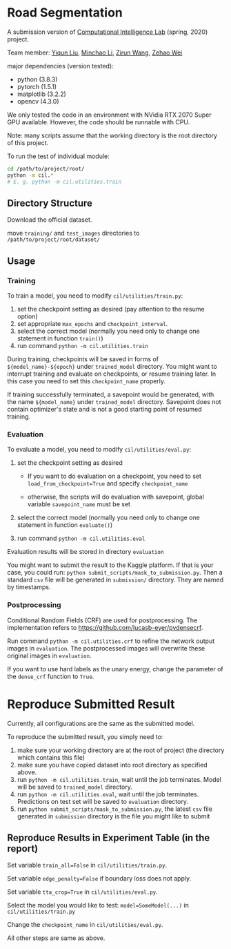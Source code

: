 # Road Segmentation

A submission version of [Computational Intelligence Lab](http://www.da.inf.ethz.ch/teaching/2020/CIL/) (spring, 2020) project.



Team member: [Yiqun Liu](https://github.com/yiqun-liu), [Minchao Li](https://github.com/MarshalLeeeeee), [Zirun Wang](https://github.com/wzrain), [Zehao Wei](https://github.com/zehaowei)



major dependencies (version tested):

- python (3.8.3)
- pytorch (1.5.1)
- matplotlib (3.2.2)
- opencv (4.3.0)



We only tested the code in an environment with NVidia RTX 2070 Super GPU available. However, the code should be runnable with CPU.



Note: many scripts assume that the working directory is the root directory of this project.

To run the test of individual module:

```bash
cd /path/to/project/root/
python -m cil.*
# E. g. python -m cil.utilities.train
```



## Directory Structure

Download the official dataset.

move `training/` and `test_images` directories to  `/path/to/project/root/dataset/`



## Usage

### Training

To train a model, you need to modify `cil/utilities/train.py`:

1. set the checkpoint setting as desired (pay attention to the resume option)
2. set appropriate `max_epochs` and `checkpoint_interval`.
3. select the correct model (normally you need only to change one statement in function `train()`)
4. run command `python -m cil.utilities.train`



During training, checkpoints will be saved in forms of `${model_name}-${epoch}` under `trained_model` directory. You might want to interrupt training and evaluate on checkpoints, or resume training later. In this case you need to set this `checkpoint_name` properly.



If training successfully terminated, a savepoint would be generated, with the name `${model_name}` under `trained_model` directory. Savepoint does not contain optimizer's state and is not a good starting point of resumed training.



### Evaluation

To evaluate a model, you need to modify `cil/utilities/eval.py`:

1. set the checkpoint setting as desired

   - If you want to do evaluation on a checkpoint, you need to set `load_from_checkpoint=True` and specify `checkpoint_name`

   - otherwise, the scripts will do evaluation with savepoint, global variable `savepoint_name` must be set

2. select the correct model (normally you need only to change one statement in function `evaluate()`)

3. run command `python -m cil.utilities.eval`

Evaluation results will be stored in directory `evaluation`



You might want to submit the result to the Kaggle platform. If that is your case, you could run: `python submit_scripts/mask_to_submission.py`. Then a standard `csv` file will be generated in `submission/` directory. They are named by timestamps.



### Postprocessing

Conditional Random Fields (CRF) are used for postprocessing. The implementation refers to https://github.com/lucasb-eyer/pydensecrf.

Run command `python -m cil.utilities.crf` to refine the network output images in `evaluation`. The postprocessed images will overwrite these original images in `evaluation`.

If you want to use hard labels as the unary energy, change the parameter of the `dense_crf` function to `True`.



# Reproduce Submitted Result

Currently, all configurations are the same as the submitted model.

To reproduce the submitted result, you simply need to:

1. make sure your working directory are at the root of project (the directory which contains this file)
2. make sure you have copied dataset into root directory as specified above.
3. run `python -m cil.utilities.train`, wait until the job terminates. Model will be saved to `trained_model` directory.
4. run `python -m cil.utilities.eval`, wait until the job terminates. Predictions on test set will be saved to `evaluation` directory.
5. run `python submit_scripts/mask_to_submission.py`, the latest `csv` file generated in `submission` directory is the file you might like to submit



## Reproduce Results in Experiment Table (in the report)

Set variable `train_all=False` in `cil/utilities/train.py`.

Set variable `edge_penalty=False` if boundary loss does not apply.

Set variable `tta_crop=True` in `cil/utilities/eval.py`.

Select the model you would like to test: `model=SomeModel(...)` in `cil/utilities/train.py` 

Change the `checkpoint_name` in `cil/utilities/eval.py`.



All other steps are same as above.